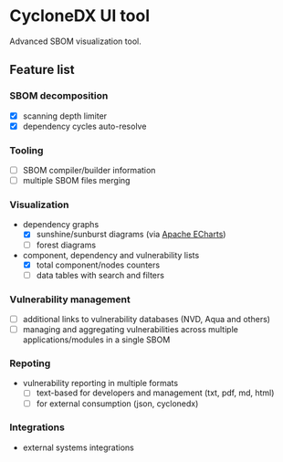 # CycloneDX UI tool
Advanced SBOM visualization tool.

## Feature list

### SBOM decomposition
- [x] scanning depth limiter
- [x] dependency cycles auto-resolve

### Tooling
- [ ] SBOM compiler/builder information
- [ ] multiple SBOM files merging

### Visualization
- dependency graphs
  - [x] sunshine/sunburst diagrams (via [Apache ECharts](https://echarts.apache.org/en/index.html))
  - [ ] forest diagrams
- component, dependency and vulnerability lists
  - [x] total component/nodes counters
  - [ ] data tables with search and filters

### Vulnerability management
- [ ] additional links to vulnerability databases (NVD, Aqua and others)
- [ ] managing and aggregating vulnerabilities across multiple applications/modules in a single SBOM

### Repoting
- vulnerability reporting in multiple formats
  - [ ]  text-based for developers and management (txt, pdf, md, html)
  - [ ]  for external consumption (json, cyclonedx)
 
### Integrations
- external systems integrations
